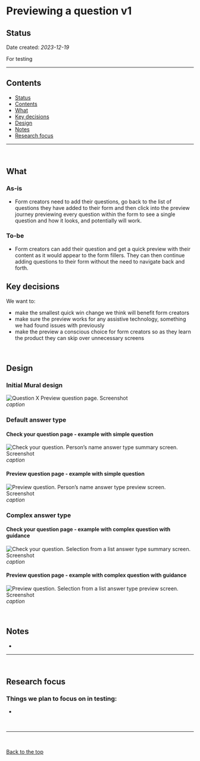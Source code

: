 # Previewing a question v1

## Status

Date created: *2023-12-19*  

For testing  

___

## Contents

- [Status](#status)
- [Contents](#contents)
- [What](#what)
- [Key decisions](#key-decisions)
- [Design](#design)
- [Notes](#notes)
- [Research focus](#research-focus)

___

<br>

## What

### As-is

- Form creators need to add their questions, go back to the list of questions they have added to their form and then click into the preview journey previewing every question within the form to see a single question and how it looks, and potentially will work. 

### To-be

- Form creators can add their question and get a quick preview with their content as it would appear to the form fillers. They can then continue adding questions to their form without the need to navigate back and forth.  


## Key decisions

We want to: 

- make the smallest quick win change we think will benefit form creators  
- make sure the preview works for any assistive technology, something we had found issues with previously
- make the preview a conscious choice for form creators so as they learn the product they can skip over unnecessary screens  

<br>

## Design  

### Initial Mural design  

![Question X Preview question page. Screenshot](screenshots-v1/001-Helping%20users%20preview%20their%20form%20Mural%20design.png)  
*caption*  


### Default answer type  

#### Check your question page - example with simple question   

![Check your question. Person’s name answer type summary screen. Screenshot](screenshots-v1/002-check-your-question-simple-answer-type.png)  
*caption*  

#### Preview question page - example with simple question   

![Preview question. Person’s name answer type preview screen. Screenshot](screenshots-v1/002-preview-question-simple-answer-type.png)  
*caption*  


### Complex answer type  

#### Check your question page - example with complex question with guidance   

![Check your question. Selection from a list answer type summary screen. Screenshot](screenshots-v1/003-check-your-question-complex-answer-type.png)   
*caption*  

#### Preview question page - example with complex question with guidance   

![Preview question. Selection from a list answer type preview screen. Screenshot](screenshots-v1/003-preview-question-complex-answer-type.png)  
*caption*  

<br>

## Notes

- 

___

<br>

## Research focus

### Things we plan to focus on in testing:
- 


<br>

___

<br>

[Back to the top](#previewing-a-question-v1)
